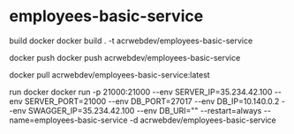 # employees-basic-service

build docker
docker build . -t acrwebdev/employees-basic-service

docker push
docker push acrwebdev/employees-basic-service

docker pull acrwebdev/employees-basic-service:latest

run docker
docker run -p 21000:21000 --env SERVER_IP=35.234.42.100 --env SERVER_PORT=21000 --env DB_PORT=27017 --env DB_IP=10.140.0.2 --env SWAGGER_IP=35.234.42.100 --env DB_URI="" --restart=always --name=employees-basic-service -d acrwebdev/employees-basic-service

